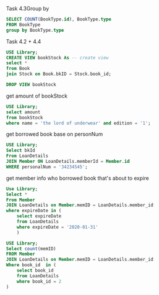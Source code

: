 Task 4.3Group by
```sql
SELECT COUNT(BookType.id), BookType.type
FROM BookType
group by BookType.type
```

Task 4.2 + 4.4 
```sql
USE Library;
CREATE VIEW bookStock As -- create view
select * 
from Book
join Stock on Book.bkID = Stock.book_id;

DROP VIEW bookStock
```

get amount of bookStock
```sql
USE Library;
select amount
from bookStock
where name = 'the lord of underwear' and edition = '1';
```

get borrowed book base on personNum
```sql
USE Library;
Select bkId
From LoanDetails
JOIN Member ON LoanDetails.memberId = Member.id
WHERE personalNum = '34234545';
```

get member info who borrowed book that's about to expire
``` sql
Use Library;
Select *
From Member
JOIN LoanDetails on Member.memID = LoanDetails.member_id
where expireDate in (
	select expireDate
    from LoanDetails
	where expireDate = '2020-01-31'
    )
```

``` sql
USE Library;
Select count(memID)
FROM Member
JOIN LoanDetails on Member.memID = LoanDetails.member_id
Where book_id  in (
	select book_id
    from LoanDetails
    where book_id = 2
)
```